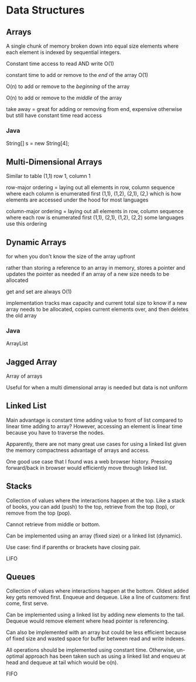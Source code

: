 # Data Structures

## Arrays
 
 A single chunk of memory broken down into equal size elements where each element is indexed by sequential integers.

 Constant time access to read AND write O(1)
 
constant time to add or remove to the *end* of the array O(1)

O(n) to add or remove to the *beginning* of the array

O(n) to add or remove to the *middle* of the array

take away = great for adding or removing from end, expensive otherwise but still have constant time read access

### Java

String[] s = new String[4];

## Multi-Dimensional Arrays

 Similar to table (1,1) row 1, column 1

 row-major ordering = laying out all elements in row, column sequence where each column is enumerated first (1,1), (1,2), (2,1), (2,) which is how elements are accessed under the hood for most languages

 column-major ordering = laying out all elements in row, column sequence where each row is enumerated first (1,1), (2,1), (1,2), (2,2)
 some languages use this ordering

## Dynamic Arrays

for when you don't know the size of the array upfront

rather than storing a reference to an array in memory, stores a pointer and updates the pointer as needed if an array of a new size needs to be allocated

get and set are always O(1)

implementation tracks max capacity and current total size to know if a new array needs to be allocated, copies current elements over, and then deletes the old array

### Java

ArrayList

## Jagged Array

Array of arrays

Useful for when a multi dimensional array is needed but data is not uniform

## Linked List

Main advantage is constant time adding value to front of list compared to linear time adding to array?
However, accessing an element is linear time because you have to traverse the nodes.

Apparently, there are not many great use cases for using a linked list given the memory compactness advantage of arrays and access.

One good use case that I found was a web browser history. Pressing forward/back in browser would efficiently move through linked list.

## Stacks

Collection of values where the interactions happen at the top. Like a stack of books, you can add (push) to the top, retrieve from the top (top), or remove from the top (pop).

Cannot retrieve from middle or bottom.

Can be implemented using an array (fixed size) or a linked list (dynamic).

Use case: find if parenths or brackets have closing pair.

LIFO

## Queues


Collection of values where interactions happen at the bottom. Oldest added key gets removed first. Enqueue and dequeue. Like a line of customers: first come, first serve.

Can be implemented using a linked list by adding new elements to the tail. Dequeue would remove element where head pointer is referencing.

Can also be implemented with an array but could be less efficient because of fixed size and wasted space for buffer between read and write indexes.

All operations should be implemented using constant time. Otherwise, un-optimal approach has been taken such as using a linked list and enqueu at head and dequeue at tail which would be o(n).

FIFO